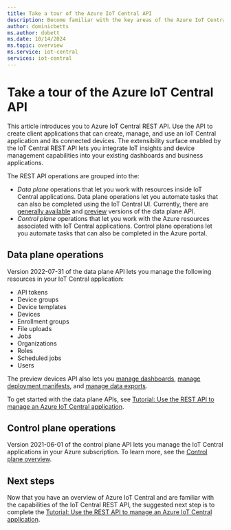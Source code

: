 ```yaml
---
title: Take a tour of the Azure IoT Central API
description: Become familiar with the key areas of the Azure IoT Central REST API. Use the API to create, manage, and use your IoT solution from client applications.
author: dominicbetts
ms.author: dobett
ms.date: 10/14/2024
ms.topic: overview
ms.service: iot-central
services: iot-central
---
```


# Take a tour of the Azure IoT Central API

This article introduces you to Azure IoT Central REST API. Use the API to create client applications that can create, manage, and use an IoT Central application and its connected devices. The extensibility surface enabled by the IoT Central REST API lets you integrate IoT insights and device management capabilities into your existing dashboards and business applications.

The REST API operations are grouped into the:

- *Data plane* operations that let you work with resources inside IoT Central applications. Data plane operations let you automate tasks that can also be completed using the IoT Central UI. Currently, there are [generally available](/rest/api/iotcentral/2022-07-31dataplane/api-tokens) and [preview](/rest/api/iotcentral/2022-10-31-previewdataplane/api-tokens) versions of the data plane API.
- *Control plane* operations that let you work with the Azure resources associated with IoT Central applications. Control plane operations let you automate tasks that can also be completed in the Azure portal.

## Data plane operations

Version 2022-07-31 of the data plane API lets you manage the following resources in your IoT Central application:

- API tokens
- Device groups
- Device templates
- Devices
- Enrollment groups
- File uploads
- Jobs
- Organizations
- Roles
- Scheduled jobs
- Users

The preview devices API also lets you [manage dashboards](howto-manage-iot-central-with-rest-api.md#dashboards), [manage deployment manifests](howto-manage-deployment-manifests-with-rest-api.md), and [manage data exports](howto-manage-data-export-with-rest-api.md).

To get started with the data plane APIs, see [Tutorial: Use the REST API to manage an Azure IoT Central application](tutorial-use-rest-api.md).

## Control plane operations

Version 2021-06-01 of the control plane API lets you manage the IoT Central applications in your Azure subscription. To learn more, see the [Control plane overview](/rest/api/iotcentral/2021-06-01controlplane/apps).

## Next steps

Now that you have an overview of Azure IoT Central and are familiar with the capabilities of the IoT Central REST API, the suggested next step is to complete the [Tutorial: Use the REST API to manage an Azure IoT Central application](tutorial-use-rest-api.md).
